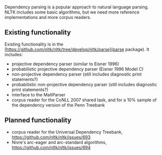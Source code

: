 Dependency parsing is a popular approach to natural language parsing. NLTK includes some basic algorithms, but we need more reference implementations and more corpus readers.

## Existing functionality

Existing functionality is in the [https://github.com/nltk/nltk/tree/develop/nltk/parse](parse package). It includes:

* projective dependency parser (similar to Eisner 1996)
* probabilistic projective dependency parser (Eisner 1996 Model C)
* non-projective dependency parser (still includes diagnostic print statements?)
* probabilistic non-projective dependency parser (still includes diagnostic print statements?)
* interface to the MaltParser
* corpus reader for the CoNLL 2007 shared task, and for a 10% sample of the dependency version of the Penn Treebank

## Planned functionality

* corpus reader for the Universal Dependency Treebank, https://github.com/nltk/nltk/issues/693
* Nivre's arc-eager and arc-standard algorithms, https://github.com/nltk/nltk/issues/694
